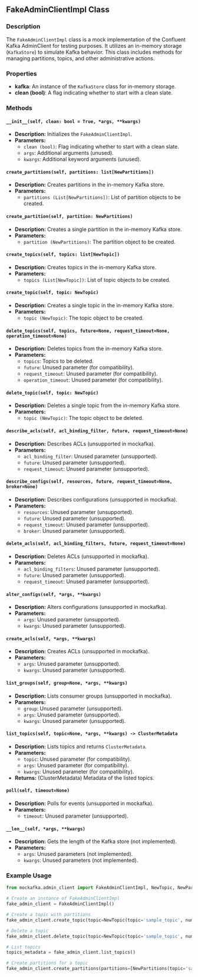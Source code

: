 ## FakeAdminClientImpl Class

### Description
The `FakeAdminClientImpl` class is a mock implementation of the Confluent Kafka AdminClient for testing purposes. It utilizes an in-memory storage (`KafkaStore`) to simulate Kafka behavior. This class includes methods for managing partitions, topics, and other administrative actions.

### Properties
- **kafka**: An instance of the `KafkaStore` class for in-memory storage.
- **clean (bool)**: A flag indicating whether to start with a clean slate.

### Methods

#### `__init__(self, clean: bool = True, *args, **kwargs)`
- **Description:** Initializes the `FakeAdminClientImpl`.
- **Parameters:**
  - `clean (bool)`: Flag indicating whether to start with a clean slate.
  - `args`: Additional arguments (unused).
  - `kwargs`: Additional keyword arguments (unused).

#### `create_partitions(self, partitions: list[NewPartitions])`
- **Description:** Creates partitions in the in-memory Kafka store.
- **Parameters:**
  - `partitions (List[NewPartitions])`: List of partition objects to be created.

#### `create_partition(self, partition: NewPartitions)`
- **Description:** Creates a single partition in the in-memory Kafka store.
- **Parameters:**
  - `partition (NewPartitions)`: The partition object to be created.

#### `create_topics(self, topics: list[NewTopic])`
- **Description:** Creates topics in the in-memory Kafka store.
- **Parameters:**
  - `topics (List[NewTopic])`: List of topic objects to be created.

#### `create_topic(self, topic: NewTopic)`
- **Description:** Creates a single topic in the in-memory Kafka store.
- **Parameters:**
  - `topic (NewTopic)`: The topic object to be created.

#### `delete_topics(self, topics, future=None, request_timeout=None, operation_timeout=None)`
- **Description:** Deletes topics from the in-memory Kafka store.
- **Parameters:**
  - `topics`: Topics to be deleted.
  - `future`: Unused parameter (for compatibility).
  - `request_timeout`: Unused parameter (for compatibility).
  - `operation_timeout`: Unused parameter (for compatibility).

#### `delete_topic(self, topic: NewTopic)`
- **Description:** Deletes a single topic from the in-memory Kafka store.
- **Parameters:**
  - `topic (NewTopic)`: The topic object to be deleted.

#### `describe_acls(self, acl_binding_filter, future, request_timeout=None)`
- **Description:** Describes ACLs (unsupported in mockafka).
- **Parameters:**
  - `acl_binding_filter`: Unused parameter (unsupported).
  - `future`: Unused parameter (unsupported).
  - `request_timeout`: Unused parameter (unsupported).

#### `describe_configs(self, resources, future, request_timeout=None, broker=None)`
- **Description:** Describes configurations (unsupported in mockafka).
- **Parameters:**
  - `resources`: Unused parameter (unsupported).
  - `future`: Unused parameter (unsupported).
  - `request_timeout`: Unused parameter (unsupported).
  - `broker`: Unused parameter (unsupported).

#### `delete_acls(self, acl_binding_filters, future, request_timeout=None)`
- **Description:** Deletes ACLs (unsupported in mockafka).
- **Parameters:**
  - `acl_binding_filters`: Unused parameter (unsupported).
  - `future`: Unused parameter (unsupported).
  - `request_timeout`: Unused parameter (unsupported).

#### `alter_configs(self, *args, **kwargs)`
- **Description:** Alters configurations (unsupported in mockafka).
- **Parameters:**
  - `args`: Unused parameter (unsupported).
  - `kwargs`: Unused parameter (unsupported).

#### `create_acls(self, *args, **kwargs)`
- **Description:** Creates ACLs (unsupported in mockafka).
- **Parameters:**
  - `args`: Unused parameter (unsupported).
  - `kwargs`: Unused parameter (unsupported).

#### `list_groups(self, group=None, *args, **kwargs)`
- **Description:** Lists consumer groups (unsupported in mockafka).
- **Parameters:**
  - `group`: Unused parameter (unsupported).
  - `args`: Unused parameter (unsupported).
  - `kwargs`: Unused parameter (unsupported).

#### `list_topics(self, topic=None, *args, **kwargs) -> ClusterMetadata`
- **Description:** Lists topics and returns `ClusterMetadata`.
- **Parameters:**
  - `topic`: Unused parameter (for compatibility).
  - `args`: Unused parameter (for compatibility).
  - `kwargs`: Unused parameter (for compatibility).
- **Returns:** (ClusterMetadata) Metadata of the listed topics.

#### `poll(self, timeout=None)`
- **Description:** Polls for events (unsupported in mockafka).
- **Parameters:**
  - `timeout`: Unused parameter (unsupported).

#### `__len__(self, *args, **kwargs)`
- **Description:** Gets the length of the Kafka store (not implemented).
- **Parameters:**
  - `args`: Unused parameters (not implemented).
  - `kwargs`: Unused parameters (not implemented).

### Example Usage

```python
from mockafka.admin_client import FakeAdminClientImpl, NewTopic, NewPartitions

# Create an instance of FakeAdminClientImpl
fake_admin_client = FakeAdminClientImpl()

# Create a topic with partitions
fake_admin_client.create_topic(topic=NewTopic(topic='sample_topic', num_partitions=3))

# Delete a topic
fake_admin_client.delete_topic(topic=NewTopic(topic='sample_topic', num_partitions=3))

# List topics
topics_metadata = fake_admin_client.list_topics()

# Create partitions for a topic
fake_admin_client.create_partitions(partitions=[NewPartitions(topic='sample_topic', new_total_count=5)])

```